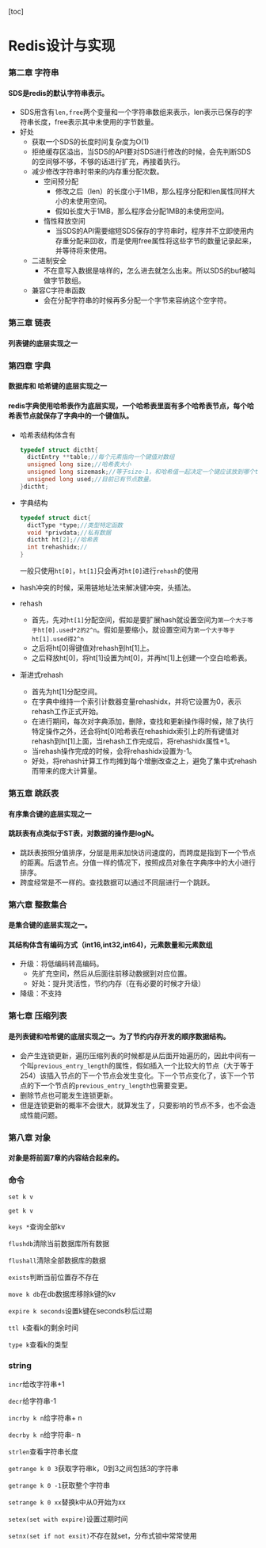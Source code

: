 [toc]

# Redis设计与实现

### 第二章 字符串

#### SDS是redis的默认字符串表示。

- SDS用含有`len,free`两个变量和一个字符串数组来表示，len表示已保存的字符串长度，free表示其中未使用的字节数量。
- 好处
  - 获取一个SDS的长度时间复杂度为O(1)
  - 拒绝缓存区溢出，当SDS的API要对SDS进行修改的时候，会先判断SDS的空间够不够，不够的话进行扩充，再接着执行。
  - 减少修改字符串时带来的内存重分配次数。
    - 空间预分配
      - 修改之后（len）的长度小于1MB，那么程序分配和len属性同样大小的未使用空间。
      - 假如长度大于1MB，那么程序会分配1MB的未使用空间。
    - 惰性释放空间
      - 当SDS的API需要缩短SDS保存的字符串时，程序并不立即使用内存重分配来回收，而是使用free属性将这些字节的数量记录起来，并等待将来使用。
  - 二进制安全
    - 不在意写入数据是啥样的，怎么进去就怎么出来。所以SDS的buf被叫做字节数组。
  - 兼容C字符串函数
    - 会在分配字符串的时候再多分配一个字节来容纳这个空字符。

### 第三章 链表

#### 列表键的底层实现之一

### 第四章 字典

#### 数据库和 哈希键的底层实现之一

#### redis字典使用哈希表作为底层实现，一个哈希表里面有多个哈希表节点，每个哈希表节点就保存了字典中的一个键值队。

- 哈希表结构体含有

  ```c++
  typedef struct dictht{
  	dictEntry **table;//每个元素指向一个键值对数组
  	unsigned long size;//哈希表大小
  	unsigned long sizemask;//等于size-1，和哈希值一起决定一个键应该放到哪个table数组上
  	unsigned long used;//目前已有节点数量。
  }dictht;
  ```

- 字典结构

  ```c++
  typedef struct dict{
  	dictType *type;//类型特定函数
  	void *privdata;//私有数据
  	dictht ht[2];//哈希表
  	int trehashidx;//
  }
  ```

  一般只使用`ht[0]`，`ht[1]`只会再对`ht[0]`进行`rehash`的使用

- hash冲突的时候，采用链地址法来解决键冲突，头插法。
- rehash
  - 首先，先对`ht[1]`分配空间，假如是要扩展hash就设置空间为`第一个大于等于ht[0].used*2的2^n`。假如是要缩小，就设置空间为`第一个大于等于ht[1].used得2^n` 
  - 之后将ht[0]得键值对rehash到ht[1]上。
  - 之后释放ht[0]，将ht[1]设置为ht[0]，并再ht[1]上创建一个空白哈希表。

- 渐进式rehash
  - 首先为ht[1]分配空间。
  - 在字典中维持一个索引计数器变量rehashidx，并将它设置为0，表示rehash工作正式开始。
  - 在进行期间，每次对字典添加，删除，查找和更新操作得时候，除了执行特定操作之外，还会将ht[0]哈希表在rehashidx索引上的所有键值对rehash到ht[1]上面，当rehash工作完成后，将rehashidx属性+1。
  - 当rehash操作完成的时候，会将rehashidx设置为-1。
  - 好处，将rehash计算工作均摊到每个增删改查之上，避免了集中式rehash而带来的庞大计算量。

### 第五章 跳跃表

#### 有序集合键的底层实现之一

#### 跳跃表有点类似于ST表，对数据的操作是logN。

- 跳跃表按照分值排序，分层是用来加快访问速度的，而跨度是指到下一个节点的距离。后退节点。分值一样的情况下，按照成员对象在字典序中的大小进行排序。
- 跨度经常是不一样的。查找数据可以通过不同层进行一个跳跃。

### 第六章 整数集合

#### 是集合键的底层实现之一。

#### 其结构体含有编码方式（int16,int32,int64)，元素数量和元素数组

- 升级：将低编码转高编码。
  - 先扩充空间，然后从后面往前移动数据到对应位置。
  - 好处：提升灵活性，节约内存（在有必要的时候才升级）
- 降级：不支持

### 第七章 压缩列表

#### 是列表键和哈希键的底层实现之一。为了节约内存开发的顺序数据结构。

- 会产生连锁更新，遍历压缩列表的时候都是从后面开始遍历的，因此中间有一个叫`previous_entry_length`的属性，假如插入一个比较大的节点（大于等于254）该插入节点的下一个节点会发生变化。下一个节点变化了，该下一个节点的下一个节点的`previous_entry_length`也需要变更。
- 删除节点也可能发生连锁更新。
- 但是连锁更新的概率不会很大，就算发生了，只要影响的节点不多，也不会造成性能问题。

### 第八章 对象

#### 对象是将前面7章的内容结合起来的。









### 命令

`set k v`

`get k v`

`keys *`查询全部kv

`flushdb`清除当前数据库所有数据

`flushall`清除全部数据库的数据

`exists`判断当前位置存不存在

`move k db`在db数据库移除k键的kv

`expire k seconds`设置k键在seconds秒后过期

`ttl k`查看k的剩余时间

`type k`查看k的类型

### string

`incr`给改字符串+1

`decr`给字符串-1

`incrby k n`给字符串+ n

`decrby k n`给字符串- n

`strlen`查看字符串长度

`getrange k 0 3`获取字符串k，0到3之间包括3的字符串

`getrange k 0 -1`获取整个字符串

 `setrange k 0 xx`替换k中从0开始为xx

`setex(set with expire)`设置过期时间

`setnx(set if not exsit)`不存在就set，分布式锁中常常使用




